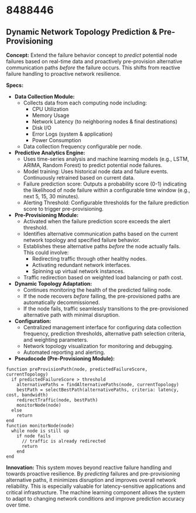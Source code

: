 # 8488446

## Dynamic Network Topology Prediction & Pre-Provisioning

**Concept:** Extend the failure behavior concept to *predict* potential node failures based on real-time data and proactively pre-provision alternative communication paths *before* the failure occurs. This shifts from reactive failure handling to proactive network resilience.

**Specs:**

*   **Data Collection Module:**
    *   Collects data from each computing node including:
        *   CPU Utilization
        *   Memory Usage
        *   Network Latency (to neighboring nodes & final destinations)
        *   Disk I/O
        *   Error Logs (system & application)
        *   Power Consumption
    *   Data collection frequency configurable per node.
*   **Predictive Analytics Engine:**
    *   Uses time-series analysis and machine learning models (e.g., LSTM, ARIMA, Random Forest) to predict potential node failures.
    *   Model training: Uses historical node data and failure events. Continuously retrained based on current data.
    *   Failure prediction score: Outputs a probability score (0-1) indicating the likelihood of node failure within a configurable time window (e.g., next 5, 15, 30 minutes).
    *   Alerting Threshold: Configurable thresholds for the failure prediction score to trigger pre-provisioning.
*   **Pre-Provisioning Module:**
    *   Activated when the failure prediction score exceeds the alert threshold.
    *   Identifies alternative communication paths based on the current network topology and specified failure behavior.
    *   Establishes these alternative paths *before* the node actually fails. This could involve:
        *   Redirecting traffic through other healthy nodes.
        *   Activating redundant network interfaces.
        *   Spinning up virtual network instances.
    *   Traffic redirection based on weighted load balancing or path cost.
*   **Dynamic Topology Adaptation:**
    *   Continues monitoring the health of the predicted failing node.
    *   If the node recovers *before* failing, the pre-provisioned paths are automatically decommissioned.
    *   If the node fails, traffic seamlessly transitions to the pre-provisioned alternative path with minimal disruption.
*   **Configuration:**
    *   Centralized management interface for configuring data collection frequency, prediction thresholds, alternative path selection criteria, and weighting parameters.
    *   Network topology visualization for monitoring and debugging.
    *   Automated reporting and alerting.
*   **Pseudocode (Pre-Provisioning Module):**

```
function preProvisionPath(node, predictedFailureScore, currentTopology)
  if predictedFailureScore > threshold
    alternativePaths = findAlternativePaths(node, currentTopology)
    bestPath = selectBestPath(alternativePaths, criteria: latency, cost, bandwidth)
    redirectTraffic(node, bestPath)
    monitorNode(node)
  else
    return
end
function monitorNode(node)
  while node is still up
    if node fails
      // traffic is already redirected
      return
    end
end
```

**Innovation:** This system moves beyond reactive failure handling and towards proactive resilience. By *predicting* failures and pre-provisioning alternative paths, it minimizes disruption and improves overall network reliability. This is especially valuable for latency-sensitive applications and critical infrastructure. The machine learning component allows the system to adapt to changing network conditions and improve prediction accuracy over time.